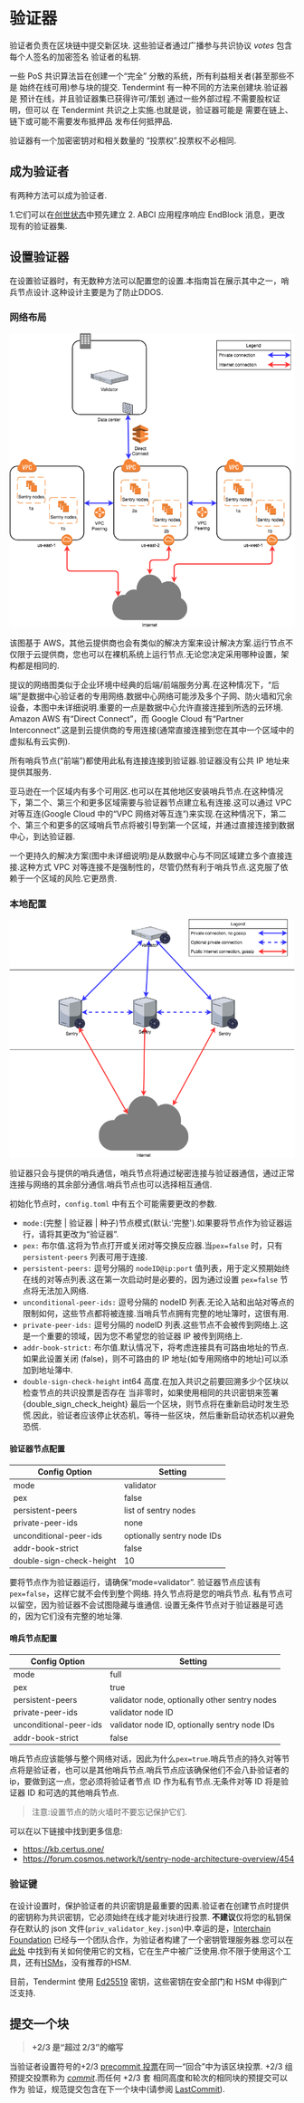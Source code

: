 # 验证器

验证者负责在区块链中提交新区块.
这些验证者通过广播参与共识协议
_votes_ 包含每个人签名的加密签名
验证者的私钥.

一些 PoS 共识算法旨在创建一个“完全”
分散的系统，所有利益相关者(甚至那些不是
始终在线可用)参与块的提交.
Tendermint 有一种不同的方法来创建块.验证器是
预计在线，并且验证器集已获得许可/策划
通过一些外部过程.不需要股权证明，但可以
在 Tendermint 共识之上实施.也就是说，验证器可能是
需要在链上、链下或可能不需要发布抵押品
发布任何抵押品.

验证器有一个加密密钥对和相关数量的
“投票权”.投票权不必相同.

## 成为验证者

有两种方法可以成为验证者.

1.它们可以在[创世状态](../tendermint-core/using-tendermint.md#genesis)中预先建立
2. ABCI 应用程序响应 EndBlock 消息，更改
   现有的验证器集.

## 设置验证器

在设置验证器时，有无数种方法可以配置您的设置.本指南旨在展示其中之一，哨兵节点设计.这种设计主要是为了防止DDOS.

### 网络布局

![ALT 网络布局](./sentry_layout.png)

该图基于 AWS，其他云提供商也会有类似的解决方案来设计解决方案.运行节点不仅限于云提供商，您也可以在裸机系统上运行节点.无论您决定采用哪种设置，架构都是相同的.

提议的网络图类似于企业环境中经典的后端/前端服务分离.在这种情况下，“后端”是数据中心验证者的专用网络.数据中心网络可能涉及多个子网、防火墙和冗余设备，本图中未详细说明.重要的一点是数据中心允许直接连接到所选的云环境. Amazon AWS 有“Direct Connect”，而 Google Cloud 有“Partner Interconnect”.这是到云提供商的专用连接(通常直接连接到您在其中一个区域中的虚拟私有云实例).

所有哨兵节点(“前端”)都使用此私有连接连接到验证器.验证器没有公共 IP 地址来提供其服务.

亚马逊在一个区域内有多个可用区.也可以在其他地区安装哨兵节点.在这种情况下，第二个、第三个和更多区域需要与验证器节点建立私有连接.这可以通过 VPC 对等互连(Google Cloud 中的“VPC 网络对等互连”)来实现.在这种情况下，第二个、第三个和更多的区域哨兵节点将被引导到第一个区域，并通过直接连接到数据中心，到达验证器.

一个更持久的解决方案(图中未详细说明)是从数据中心与不同区域建立多个直接连接.这种方式 VPC 对等连接不是强制性的，尽管仍然有利于哨兵节点.这克服了依赖于一个区域的风险.它更昂贵.

### 本地配置

![ALT 本地配置](./local_config.png)

验证器只会与提供的哨兵通信，哨兵节点将通过秘密连接与验证器通信，通过正常连接与网络的其余部分通信.哨兵节点也可以选择相互通信.

初始化节点时，`config.toml` 中有五个可能需要更改的参数.

- `mode:`(完整 | 验证器 | 种子)节点模式(默认:'完整').如果要将节点作为验证器运行，请将其更改为“验证器”.
- `pex:` 布尔值.这将为节点打开或关闭对等交换反应器.当`pex=false` 时，只有`persistent-peers` 列表可用于连接.
- `persistent-peers:` 逗号分隔的 `nodeID@ip:port` 值列表，用于定义预期始终在线的对等点列表.这在第一次启动时是必要的，因为通过设置 `pex=false` 节点将无法加入网络.
- `unconditional-peer-ids:` 逗号分隔的 nodeID 列表.无论入站和出站对等点的限制如何，这些节点都将被连接.当哨兵节点拥有完整的地址簿时，这很有用.
- `private-peer-ids:` 逗号分隔的 nodeID 列表.这些节点不会被传到网络上.这是一个重要的领域，因为您不希望您的验证器 IP 被传到网络上.
- `addr-book-strict:` 布尔值.默认情况下，将考虑连接具有可路由地址的节点.如果此设置关闭 (false)，则不可路由的 IP 地址(如专用网络中的地址)可以添加到地址簿中.
- `double-sign-check-height` int64 高度.在加入共识之前要回溯多少个区块以检查节点的共识投票是否存在 当非零时，如果使用相同的共识密钥来签署 {double_sign_check_height} 最后一个区块，则节点将在重新启动时发生恐慌.因此，验证者应该停止状态机，等待一些区块，然后重新启动状态机以避免恐慌.

#### 验证器节点配置

| Config Option            | Setting                    |
| ------------------------ | -------------------------- |
| mode                     | validator                  |
| pex                      | false                      |
| persistent-peers         | list of sentry nodes       |
| private-peer-ids         | none                       |
| unconditional-peer-ids   | optionally sentry node IDs |
| addr-book-strict         | false                      |
| double-sign-check-height | 10                         |

要将节点作为验证器运行，请确保“mode=validator”. 验证器节点应该有`pex=false`，这样它就不会传到整个网络. 持久节点将是您的哨兵节点. 私有节点可以留空，因为验证器不会试图隐藏与谁通信. 设置无条件节点对于验证器是可选的，因为它们没有完整的地址簿.

#### 哨兵节点配置

| Config Option          | Setting                                       |
| ---------------------- | --------------------------------------------- |
| mode                   | full                                          |
| pex                    | true                                          |
| persistent-peers       | validator node, optionally other sentry nodes |
| private-peer-ids       | validator node ID                             |
| unconditional-peer-ids | validator node ID, optionally sentry node IDs |
| addr-book-strict       | false                                         |

哨兵节点应该能够与整个网络对话，因此为什么`pex=true`.哨兵节点的持久对等节点将是验证者，也可以是其他哨兵节点.哨兵节点应该确保他们不会八卦验证者的 ip，要做到这一点，您必须将验证者节点 ID 作为私有节点.无条件对等 ID 将是验证器 ID 和可选的其他哨兵节点.

> 注意:设置节点的防火墙时不要忘记保护它们.

可以在以下链接中找到更多信息:

- <https://kb.certus.one/>
- <https://forum.cosmos.network/t/sentry-node-architecture-overview/454>

### 验证键

在设计设置时，保护验证者的共识密钥是最重要的因素.验证者在创建节点时提供的密钥称为共识密钥，它必须始终在线才能对块进行投票. **不建议**仅将您的私钥保存在默认的 json 文件(`priv_validator_key.json`)中.幸运的是，[Interchain Foundation](https://interchain.io/) 已经与一个团队合作，为验证者构建了一个密钥管理服务器.您可以在 [此处](https://github.com/iqlusioninc/tmkms) 中找到有关如何使用它的文档，它在生产中被广泛使用.你不限于使用这个工具，还有[HSMs](https://safenet.gemalto.com/data-encryption/hardware-security-modules-hsms/)，没有推荐的HSM.

目前，Tendermint 使用 [Ed25519](https://ed25519.cr.yp.to/) 密钥，这些密钥在安全部门和 HSM 中得到广泛支持.

## 提交一个块

> **+2/3 是“超过 2/3”的缩写**

当验证者设置符号的+2/3 [precommit
投票](https://github.com/tendermint/spec/blob/953523c3cb99fdb8c8f7a2d21e3a99094279e9de/spec/blockchain/blockchain.md#vote)在同一“回合”中为该区块投票.
+2/3 组预提交投票称为
[_commit_](https://github.com/tendermint/spec/blob/953523c3cb99fdb8c8f7a2d21e3a99094279e9de/spec/blockchain/blockchain.md#commit).而任何 +2/3 套
相同高度和轮次的相同块的预提交可以作为
验证，规范提交包含在下一个块中(请参阅
[LastCommit](https://github.com/tendermint/spec/blob/953523c3cb99fdb8c8f7a2d21e3a99094279e9de/spec/blockchain/blockchain.md#lastcommit)).
